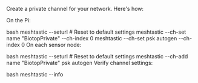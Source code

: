 Create a private channel for your network. Here's how:

On the Pi:

bash
meshtastic --seturl # Reset to default settings
meshtastic --ch-set name "BiotopPrivate" --ch-index 0
meshtastic --ch-set psk autogen --ch-index 0
On each sensor node:

bash
meshtastic --seturl # Reset to default settings
meshtastic --ch-add name "BiotopPrivate" psk autogen
Verify channel settings:

bash
meshtastic --info